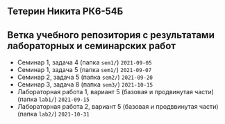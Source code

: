 ## **Тетерин Никита РК6-54Б**

## Ветка учебного репозитория с результатами лабораторных и семинарских работ

+ Семинар 1, задача 4 (папка `sem1/`) `2021-09-05`
+ Семинар 1, задача 5 (папка `sem1/`) `2021-09-07`
+ Семинар 2, задача 5 (папка `sem2/`) `2021-09-20`
+ Семинар 3, задача 8 (папка `sem3/`) `2021-10-15`
+ Лабораторная работа 1, вариант 5 (базовая и продвинутая части) (папка `lab1/`) `2021-09-15`
+ Лабораторная работа 2, вариант 5 (базовая и продввинутая части) (папка `lab2/`) `2021-10-31`
